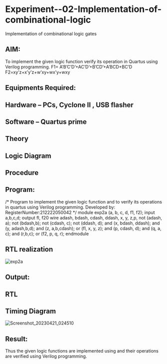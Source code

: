 # Experiment--02-Implementation-of-combinational-logic
Implementation of combinational logic gates
 
## AIM:
To implement the given logic function verify its operation in Quartus using Verilog programming.
 F1= A’B’C’D’+AC’D’+B’CD’+A’BCD+BC’D
F2=xy’z+x’y’z+w’xy+wx’y+wxy
 
 
 
## Equipments Required:
## Hardware – PCs, Cyclone II , USB flasher
## Software – Quartus prime


## Theory
 

## Logic Diagram
## Procedure
## Program:
/*
Program to implement the given logic function and to verify its operations in quartus using Verilog programming.
Developed by: 
RegisterNumber:212222050042
*/
module exp2a (a, b, c, d, f1, f2);
input a,b,c,d;
output fl, f20
wire adash, bdash, cdash, ddash, x, y, z,p,
not (adash, a);
not (bdash,b);
not (cdash, c);
not (ddash, d);
and (x, bdash, ddash);
and (y, adash,b,d);
and (z, a,b,cdash);
or (fl, x, y, z);
and (p, cdash, d);
and (q, a, c);
and (r,b,c);
or (f2, p, q, r);
endmodule





## RTL realization
![exp2a](https://github.com/Nikkesh-VJ/Experiment--02-Implementation-of-combinational-logic-/assets/130572280/7e92907f-e50a-4cff-a61b-db65cebe8487)


## Output:
## RTL
## Timing Diagram
![Screenshot_20230421_024510](https://github.com/Nikkesh-VJ/Experiment--02-Implementation-of-combinational-logic-/assets/130572280/3a2a94f6-ff4a-48d1-a14f-35eaa56dfbe9)


## Result:
Thus the given logic functions are implemented using  and their operations are verified using Verilog programming.

